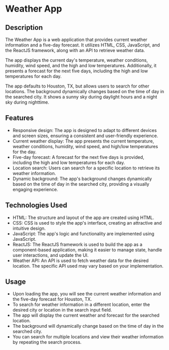 <!DOCTYPE html>
<html>
<head>
  <title>Weather App - README</title>
</head>
<body>
  <h1>Weather App</h1>

  <h2>Description</h2>

  <p>The Weather App is a web application that provides current weather information and a five-day forecast. It utilizes HTML, CSS, JavaScript, and the ReactJS framework, along with an API to retrieve weather data.</p>

  <p>The app displays the current day's temperature, weather conditions, humidity, wind speed, and the high and low temperatures. Additionally, it presents a forecast for the next five days, including the high and low temperatures for each day.</p>

  <p>The app defaults to Houston, TX, but allows users to search for other locations. The background dynamically changes based on the time of day in the searched city. It shows a sunny sky during daylight hours and a night sky during nighttime.</p>

  <h2>Features</h2>

  <ul>
    <li>Responsive design: The app is designed to adapt to different devices and screen sizes, ensuring a consistent and user-friendly experience.</li>
    <li>Current weather display: The app presents the current temperature, weather conditions, humidity, wind speed, and high/low temperatures for the day.</li>
    <li>Five-day forecast: A forecast for the next five days is provided, including the high and low temperatures for each day.</li>
    <li>Location search: Users can search for a specific location to retrieve its weather information.</li>
    <li>Dynamic background: The app's background changes dynamically based on the time of day in the searched city, providing a visually engaging experience.</li>
  </ul>

  <h2>Technologies Used</h2>

  <ul>
    <li>HTML: The structure and layout of the app are created using HTML.</li>
    <li>CSS: CSS is used to style the app's interface, creating an attractive and intuitive design.</li>
    <li>JavaScript: The app's logic and functionality are implemented using JavaScript.</li>
    <li>ReactJS: The ReactJS framework is used to build the app as a component-based application, making it easier to manage state, handle user interactions, and update the UI.</li>
    <li>Weather API: An API is used to fetch weather data for the desired location. The specific API used may vary based on your implementation.</li>
  </ul>
  
  <h2>Usage</h2>

  <ul>
    <li>Upon loading the app, you will see the current weather information and the five-day forecast for Houston, TX.</li>
    <li>To search for weather information in a different location, enter the desired city or location in the search input field.</li>
    <li>The app will display the current weather and forecast for the searched location.</li>
    <li>The background will dynamically change based on the time of day in the searched city.</li>
    <li>You can search for multiple locations and view their weather information by repeating the search process.</li>
  </ul>
